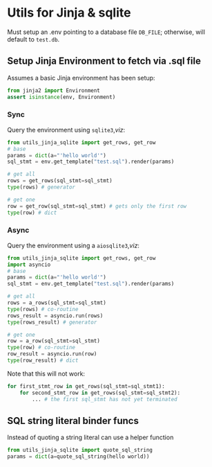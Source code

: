 # Utils for Jinja & sqlite

Must setup an .env pointing to a database file `DB_FILE`; otherwise, will default to `test.db`.

## Setup Jinja Environment to fetch via .sql file

Assumes a basic Jinja environment has been setup:

```python
from jinja2 import Environment
assert isinstance(env, Environment)
```

### Sync

Query the environment using `sqlite3`,*viz*:

```python
from utils_jinja_sqlite import get_rows, get_row
# base
params = dict(a="'hello world'")
sql_stmt = env.get_template("test.sql").render(params)

# get all
rows = get_rows(sql_stmt=sql_stmt)
type(rows) # generator

# get one
row = get_row(sql_stmt=sql_stmt) # gets only the first row
type(row) # dict
```

### Async

Query the environment using a `aiosqlite3`,*viz*:

```python
from utils_jinja_sqlite import get_rows, get_row
import asyncio
# base
params = dict(a="'hello world'")
sql_stmt = env.get_template("test.sql").render(params)

# get all
rows = a_rows(sql_stmt=sql_stmt)
type(rows) # co-routine
rows_result = asyncio.run(rows)
type(rows_result) # generator

# get one
row = a_row(sql_stmt=sql_stmt)
type(row) # co-routine
row_result = asyncio.run(row)
type(row_result) # dict

```

Note that this will not work:

```python
for first_stmt_row in get_rows(sql_stmt=sql_stmt1):
    for second_stmt_row in get_rows(sql_stmt=sql_stmt2):
        ... # the first sql_stmt has not yet terminated
```

## SQL string literal binder funcs

Instead of quoting a string literal can use a helper function

```python
from utils_jinja_sqlite import quote_sql_string
params = dict(a=quote_sql_string(hello world))
```
